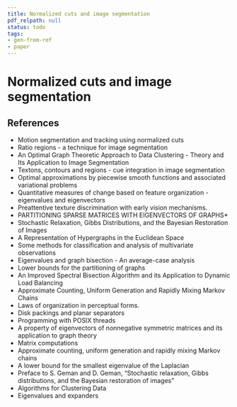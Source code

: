 ```yaml
---
title: Normalized cuts and image segmentation
pdf_relpath: null
status: todo
tags:
- gen-from-ref
- paper
---
```


# Normalized cuts and image segmentation

## References

- Motion segmentation and tracking using normalized cuts
- Ratio regions - a technique for image segmentation
- An Optimal Graph Theoretic Approach to Data Clustering - Theory and Its Application to Image Segmentation
- Textons, contours and regions - cue integration in image segmentation
- Optimal approximations by piecewise smooth functions and associated variational problems
- Quantitative measures of change based on feature organization - eigenvalues and eigenvectors
- Preattentive texture discrimination with early vision mechanisms.
- PARTITIONING SPARSE MATRICES WITH EIGENVECTORS OF GRAPHS*
- Stochastic Relaxation, Gibbs Distributions, and the Bayesian Restoration of Images
- A Representation of Hypergraphs in the Euclidean Space
- Some methods for classification and analysis of multivariate observations
- Eigenvalues and graph bisection - An average-case analysis
- Lower bounds for the partitioning of graphs
- An Improved Spectral Bisection Algorithm and its Application to Dynamic Load Balancing
- Approximate Counting, Uniform Generation and Rapidly Mixing Markov Chains
- Laws of organization in perceptual forms.
- Disk packings and planar separators
- Programming with POSIX threads
- A property of eigenvectors of nonnegative symmetric matrices and its application to graph theory
- Matrix computations
- Approximate counting, uniform generation and rapidly mixing Markov chains
- A lower bound for the smallest eigenvalue of the Laplacian
- Preface to S. Geman and D. Geman, “Stochastic relaxation, Gibbs distributions, and the Bayesian restoration of images”
- Algorithms for Clustering Data
- Eigenvalues and expanders
